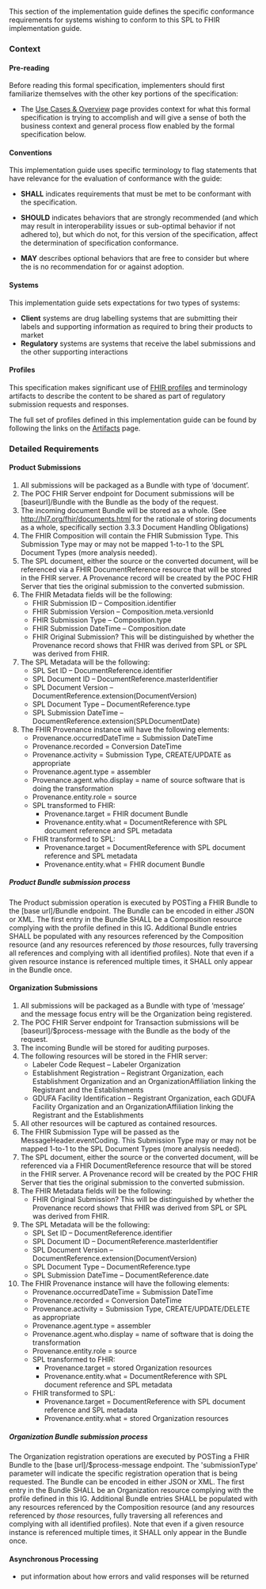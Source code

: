 This section of the implementation guide defines the specific conformance requirements for systems wishing to conform to this SPL to FHIR implementation guide.


### Context

#### Pre-reading
Before reading this formal specification, implementers should first familiarize themselves with the other key portions of the specification:

* The [Use Cases & Overview](usecases.html) page provides context for what this formal specification is trying to accomplish and will give a sense of both the business context and general process flow enabled by the formal specification below.


#### Conventions
This implementation guide uses specific terminology to flag statements that have relevance for the evaluation of conformance with the guide:

* **SHALL** indicates requirements that must be met to be conformant with the specification.

* **SHOULD** indicates behaviors that are strongly recommended (and which may result in interoperability issues or sub-optimal behavior if not adhered to), but which do not, for this version of the specification, affect the determination of specification conformance.

* **MAY** describes optional behaviors that are free to consider but where the is no recommendation for or against adoption.


#### Systems

This implementation guide sets expectations for two types of systems:

* **Client** systems are drug labelling systems that are submitting their labels and supporting information as required to bring their products to market
* **Regulatory** systems are systems that receive the label submissions and the other supporting interactions


#### Profiles
This specification makes significant use of [FHIR profiles]({{site.data.fhir.path}}profiling.html) and terminology artifacts to describe the content to be shared as part of regulatory submission requests and responses.

The full set of profiles defined in this implementation guide can be found by following the links on the [Artifacts](artifacts.html) page.

### Detailed Requirements

#### Product Submissions
1.	All submissions will be packaged as a Bundle with type of ‘document’.
2.	The POC FHIR Server endpoint for Document submissions will be [baseurl]/Bundle with the Bundle as the body of the request.
3.	The incoming document Bundle will be stored as a whole. (See http://hl7.org/fhir/documents.html for the rationale of storing documents as a whole, specifically section 3.3.3 Document Handling Obligations)
4.	The FHIR Composition will contain the FHIR Submission Type.  This Submission Type may or may not be mapped 1-to-1 to the SPL Document Types (more analysis needed).
5.	The SPL document, either the source or the converted document, will be referenced via a FHIR DocumentReference resource that will be stored in the FHIR server.  A Provenance record will be created by the POC FHIR Server that ties the original submission to the converted submission.
6.	The FHIR Metadata fields will be the following:
	- FHIR Submission ID – Composition.identifier
	- FHIR Submission Version – Composition.meta.versionId
	- FHIR Submission Type – Composition.type
	- FHIR Submission DateTime – Composition.date
	- FHIR Original Submission?  This will be distinguished by whether the Provenance record shows that FHIR was derived from SPL or SPL was derived from FHIR.
7.	The SPL Metadata will be the following:
	- SPL Set ID – DocumentReference.identifier 
	- SPL Document ID – DocumentReference.masterIdentifier
	- SPL Document Version – DocumentReference.extension(DocumentVersion)
	- SPL Document Type – DocumentReference.type
	- SPL Submission DateTime – DocumentReference.extension(SPLDocumentDate)
8.	The FHIR Provenance instance will have the following elements:
	- Provenance.occurredDateTime = Submission DateTime
	- Provenance.recorded = Conversion DateTime
	- Provenance.activity = Submission Type, CREATE/UPDATE as appropriate
	- Provenance.agent.type = assembler
	- Provenance.agent.who.display = name of source software that is doing the transformation
	- Provenance.entity.role = source
	- SPL transformed to FHIR:
		- Provenance.target = FHIR document Bundle
		- Provenance.entity.what = DocumentReference with SPL document reference and SPL metadata
	- FHIR transformed to SPL:
		- Provenance.target = DocumentReference with SPL document reference and SPL metadata
		- Provenance.entity.what = FHIR document Bundle

##### Product Bundle submission process
The Product submission operation is executed by POSTing a FHIR Bundle to the [base url]/Bundle endpoint.  The Bundle can be encoded in either JSON or XML.  The first entry in the Bundle SHALL be a Composition resource complying with the profile defined in this IG.  Additional Bundle entries SHALL be populated with any resources referenced by the Composition resource (and any resources referenced by *those* resources, fully traversing all references and complying with all identified profiles).  Note that even if a given resource instance is referenced multiple times, it SHALL only appear in the Bundle once.

#### Organization Submissions
1. All submissions will be packaged as a Bundle with type of ‘message’ and the message focus entry will be the Organization being registered.
2. The POC FHIR Server endpoint for Transaction submissions will be [baseurl]/$process-message with the Bundle as the body of the request.
3. The incoming Bundle will be stored for auditing purposes.
4. The following resources will be stored in the FHIR server:
	- Labeler Code Request – Labeler Organization
	- Establishment Registration – Registrant Organization, each Establishment Organization and an OrganizationAffiliation linking the Registrant and the Establishments
	- GDUFA Facility Identification – Registrant Organization, each GDUFA Facility Organization and an OrganizationAffiliation linking the Registrant and the Establishments
5.	All other resources will be captured as contained resources.
6. The FHIR Submission Type will be passed as the MessageHeader.eventCoding.  This Submission Type may or may not be mapped 1-to-1 to the SPL Document Types (more analysis needed).
7. The SPL document, either the source or the converted document, will be referenced via a FHIR DocumentReference resource that will be stored in the FHIR server.  A Provenance record will be created by the POC FHIR Server that ties the original submission to the converted submission.
8.	The FHIR Metadata fields will be the following:
	- FHIR Original Submission?  This will be distinguished by whether the Provenance record shows that FHIR was derived from SPL or SPL was derived from FHIR.
9. The SPL Metadata will be the following:
	- SPL Set ID – DocumentReference.identifier
	- SPL Document ID – DocumentReference.masterIdentifier
	- SPL Document Version – DocumentReference.extension(DocumentVersion)
	- SPL Document Type – DocumentReference.type
	- SPL Submission DateTime – DocumentReference.date
10.	The FHIR Provenance instance will have the following elements:
	- Provenance.occurredDateTime = Submission DateTime
	- Provenance.recorded = Conversion DateTime
	- Provenance.activity = Submission Type, CREATE/UPDATE/DELETE as appropriate
	- Provenance.agent.type = assembler
	- Provenance.agent.who.display = name of software that is doing the transformation
	- Provenance.entity.role = source
	- SPL transformed to FHIR:
		- Provenance.target = stored Organization resources
		- Provenance.entity.what = DocumentReference with SPL document reference and SPL metadata
	- FHIR transformed to SPL:
		- Provenance.target = DocumentReference with SPL document reference and SPL metadata
		- Provenance.entity.what = stored Organization resources


##### Organization Bundle submission process
The Organization registration operations are executed by POSTing a FHIR Bundle to the [base url]/$process-message endpoint.  The 'submissionType' parameter will indicate the specific registration operation that is being requested.  The Bundle can be encoded in either JSON or XML.  The first entry in the Bundle SHALL be an Organization resource complying with the profile defined in this IG.  Additional Bundle entries SHALL be populated with any resources referenced by the Composition resource (and any resources referenced by *those* resources, fully traversing all references and complying with all identified profiles).  Note that even if a given resource instance is referenced multiple times, it SHALL only appear in the Bundle once.

#### Asynchronous Processing
* put information about how errors and valid responses will be returned
